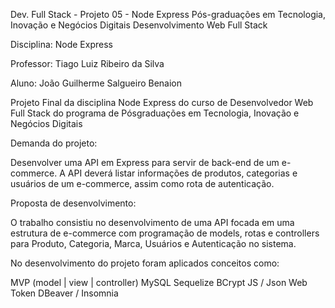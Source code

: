 Dev. Full Stack - Projeto 05 - Node Express
Pós-graduações em Tecnologia, Inovação e Negócios Digitais Desenvolvimento Web Full Stack

Disciplina: Node Express

Professor: Tiago Luiz Ribeiro da Silva

Aluno: João Guilherme Salgueiro Benaion

Projeto Final da disciplina Node Express do curso de Desenvolvedor Web Full Stack do programa de Pósgraduações em Tecnologia, Inovação e Negócios Digitais

Demanda do projeto:

Desenvolver uma API em Express para servir de back-end de um e-commerce. A API deverá listar informações de produtos, categorias e usuários de um e-commerce, assim como rota de autenticação.

Proposta de desenvolvimento:

O trabalho consistiu no desenvolvimento de uma API focada em uma estrutura de e-commerce com programação de models, rotas e controllers para Produto, Categoria, Marca, Usuários e Autenticação no sistema.

No desenvolvimento do projeto foram aplicados conceitos como:

MVP (model | view | controller)
MySQL
Sequelize
BCrypt JS / Json Web Token
DBeaver / Insomnia
